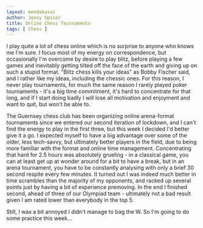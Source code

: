 ```yaml
---
layout: mendokusai
author: Jonny Spicer
title: Online Chess Tournaments
tags: [ Chess ]
---
```

I play quite a lot of chess online which is no surprise to anyone who knows me I'm sure. I focus most of my energy on correspondence, but occasionally I'm overcome by desire to play
blitz, before playing a few games and inevitably getting tilted off the face of the earth and giving up on such a stupid format. "Blitz chess kills your ideas" as Bobby Fischer said,
and I rather like my ideas, including the chessic ones. For this reason, I never play tournaments, for much the same reason I rarely played poker tournaments - it's a big time
commitment, it's hard to concentrate for that long, and if I start doing badly I will lose all motivation and enjoyment and want to quit, but won't be able to.

The Guernsey chess club has been organizing online arena-format tournaments since we entered our second iteration of lockdown, and I can't find the energy to play in the first three,
but this week I decided I'd better give it a go. I expected myself to have a big advantage over some of the older, less tech-savvy, but ultimately better players in the field, due to
being more familiar with the format and online time management. Concentrating that hard for 2.5 hours was absolutely grueling - in a classical game, you can at least get up at wonder
around for a bit to have a break, but in an arena tournament, you have to be constantly analysing with only a brief 30 second respite every few minutes. It turned out I was indeed
much better in time scrambles than the majority of my opponents, and racked up several points just by having a bit of experience premoving. In the end I finished second, ahead of three
of our Olympiad team - ultimately not a bad result given I am rated lower than everybody in the top 5.

Still, I was a bit annoyed I didn't manage to bag the W. So I'm going to do some practice this week...
